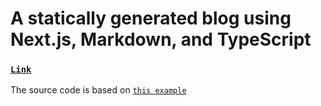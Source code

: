 # A statically generated blog using Next.js, Markdown, and TypeScript

### [`Link`](https://blog-m4nd4r1n.vercel.app/)

The source code is based on [`this example`](https://github.com/vercel/next.js/tree/canary/examples/blog-starter-typescript)

